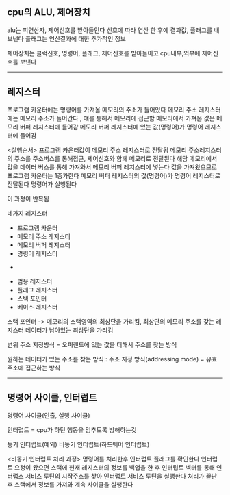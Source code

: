 ## cpu의 ALU, 제어장치

alu는 피연산자, 제어신호를 받아들인다
신호에 따라 연산 한 후에 결과값, 플래그를 내보낸다
플래그는 연산결과에 대한 추가적인 정보

제어장치는 클럭신호, 명령어, 플래그, 제어신호를 받아들이고
cpu내부,외부에 제어신호를 보낸다

---

## 레지스터

프로그램 카운터에는 명령어를 가져올 메모리의 주소가 들어있다
메모리 주소 레지스터에는 메모리 주소가 들어간다 , 얘를 통해서 메모리에 접근함
메모리에서 가져온 값은 메모리 버퍼 레지스터에 들어감
메모리 버퍼 레지스터에 있는 값(명령어)가 명령어 레지스터에 들어감

<실행순서>
프로그램 카운터값이 메모리 주소 레지스터로 전달됨
메모리 주소레지스터의 주소를 주소버스를 통해접근, 제어신호와 함께 메모리로 전달된다
해당 메모리에서 값을 데이터 버스를 통해 가져와서 메모리 버퍼 레지스터에 넣는다
값을 가져왔으므로 프로그램 카운터는 1증가한다
메모리 버퍼 레지스터의 값(명령어)가 명령어 레지스터로 전달된다
명령어가 실행된다

이 과정이 반복됨

네가지 레지스터
- 프로그램 카운터
- 메모리 주소 레지스터
- 메모리 버퍼 레지스터
- 명령어 레지스터

+
- 범용 레지스터
- 플래그 레지스터
- 스택 포인터
- 베이스 레지스터

스택 포인터 -> 메모리의 스택영역의 최상단을 가리킴, 최상단의 메모리 주소를 갖는 레지스터
데이터가 남아있는 최상단을 가리킴

변위 주소 지정방식 = 오퍼랜드에 있는 값을 더해서 주소를 찾는 방식

원하는 데이터가 있는 주소를 찾는 방식 : 주소 지정 방식(addressing mode)
= 유효 주소에 접근하는 방식

---
## 명령어 사이클, 인터럽트

명령어 사이클(인출, 실행 사이클)

인터럽트 = cpu가 하던 행동을 멈추도록 방해하는것

동기 인터럽트(예외)
비동기 인터럽트(하드웨어 인터럽트)

<비동기 인터럽트 처리 과정>
명령어를 처리한후 인터럽트 플래그를 확인한다
인터럽트 요청이 왔으면 스택에 현재 레지스터의 정보를 백업을 한 후
인터럽트 벡터를 통해 인터럽스 서비스 루틴의 시작주소를 찾아 인터럽트 서비스 루틴을 실행한다
처리가 끝난 후 스택에서 정보를 가져와 계속 사이클을 실행한다
